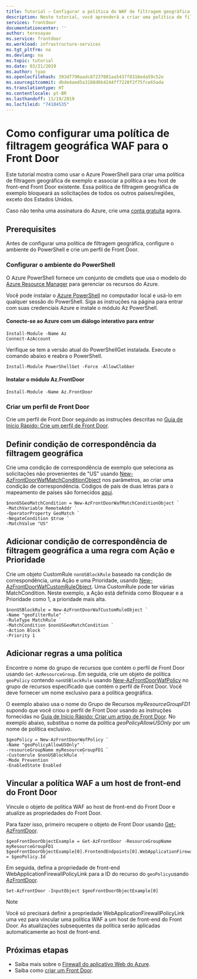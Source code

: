 ```yaml
---
title: Tutorial – Configurar a política do WAF de filtragem geográfica – Azure Front Door Service
description: Neste tutorial, você aprenderá a criar uma política de filtragem geográfica simples e associar a política ao host de front-end Front Door existente
services: frontdoor
documentationcenter: ''
author: teresayao
ms.service: frontdoor
ms.workload: infrastructure-services
ms.tgt_pltfrm: na
ms.devlang: na
ms.topic: tutorial
ms.date: 03/21/2019
ms.author: tyao
ms.openlocfilehash: 393d7790aadc87237081aa5437f8316eda59c52e
ms.sourcegitcommit: dbde4aed5a3188d6b4244ff7220f2f75fce65ada
ms.translationtype: HT
ms.contentlocale: pt-BR
ms.lasthandoff: 11/19/2019
ms.locfileid: "74184535"
---
```

# <a name="how-to-set-up-a-geo-filtering-waf-policy-for-your-front-door"></a>Como configurar uma política de filtragem geográfica WAF para o Front Door
Este tutorial mostra como usar o Azure PowerShell para criar uma política de filtragem geográfica de exemplo e associar a política a seu host de front-end Front Door existente. Essa política de filtragem geográfica de exemplo bloqueará as solicitações de todos os outros países/regiões, exceto dos Estados Unidos.

Caso não tenha uma assinatura do Azure, crie uma [conta gratuita](https://azure.microsoft.com/free/?WT.mc_id=A261C142F) agora.

## <a name="prerequisites"></a>Prerequisites
Antes de configurar uma política de filtragem geográfica, configure o ambiente do PowerShell e crie um perfil de Front Door.
### <a name="set-up-your-powershell-environment"></a>Configurar o ambiente do PowerShell
O Azure PowerShell fornece um conjunto de cmdlets que usa o modelo do [Azure Resource Manager](https://docs.microsoft.com/azure/azure-resource-manager/resource-group-overview) para gerenciar os recursos do Azure. 

Você pode instalar o [Azure PowerShell](https://docs.microsoft.com/powershell/azure/overview) no computador local e usá-lo em qualquer sessão do PowerShell. Siga as instruções na página para entrar com suas credenciais Azure e instale o módulo Az PowerShell.

#### <a name="connect-to-azure-with-an-interactive-dialog-for-sign-in"></a>Conecte-se ao Azure com um diálogo interativo para entrar
```
Install-Module -Name Az
Connect-AzAccount
```
Verifique se tem a versão atual do PowerShellGet instalada. Execute o comando abaixo e reabra o PowerShell.

```
Install-Module PowerShellGet -Force -AllowClobber
``` 
#### <a name="install-azfrontdoor-module"></a>Instalar o módulo Az.FrontDoor 

```
Install-Module -Name Az.FrontDoor
```

### <a name="create-a-front-door-profile"></a>Criar um perfil de Front Door
Crie um perfil de Front Door seguindo as instruções descritas no [Guia de Início Rápido: Crie um perfil de Front Door](quickstart-create-front-door.md).

## <a name="define-geo-filtering-match-condition"></a>Definir condição de correspondência da filtragem geográfica

Crie uma condição de correspondência de exemplo que seleciona as solicitações não provenientes de "US" usando [New-AzFrontDoorWafMatchConditionObject](/powershell/module/az.frontdoor/new-azfrontdoorwafmatchconditionobject) nos parâmetros, ao criar uma condição de correspondência. Códigos de país de duas letras para o mapeamento de países são fornecidos [aqui](front-door-geo-filtering.md).

```azurepowershell-interactive
$nonUSGeoMatchCondition = New-AzFrontDoorWafMatchConditionObject `
-MatchVariable RemoteAddr `
-OperatorProperty GeoMatch `
-NegateCondition $true `
-MatchValue "US"
```
 
## <a name="add-geo-filtering-match-condition-to-a-rule-with-action-and-priority"></a>Adicionar condição de correspondência de filtragem geográfica a uma regra com Ação e Prioridade

Crie um objeto CustomRule `nonUSBlockRule` baseado na condição de correspondência, uma Ação e uma Prioridade, usando [New-AzFrontDoorWafCustomRuleObject](/powershell/module/az.frontdoor/new-azfrontdoorwafcustomruleobject).  Uma CustomRule pode ter várias MatchCondition.  Neste exemplo, a Ação está definida como Bloquear e a Prioridade como 1, a prioridade mais alta.

```
$nonUSBlockRule = New-AzFrontDoorWafCustomRuleObject `
-Name "geoFilterRule" `
-RuleType MatchRule `
-MatchCondition $nonUSGeoMatchCondition `
-Action Block `
-Priority 1
```

## <a name="add-rules-to-a-policy"></a>Adicionar regras a uma política
Encontre o nome do grupo de recursos que contém o perfil de Front Door usando `Get-AzResourceGroup`. Em seguida, crie um objeto de política `geoPolicy` contendo `nonUSBlockRule` usando [New-AzFrontDoorWafPolicy](/powershell/module/az.frontdoor/new-azfrontdoorwafpolicy) no grupo de recursos especificado que contém o perfil de Front Door. Você deve fornecer um nome exclusivo para a política geográfica. 

O exemplo abaixo usa o nome do Grupo de Recursos *myResourceGroupFD1* supondo que você criou o perfil de Front Door usando as instruções fornecidas no [Guia de Início Rápido: Criar um artigo de Front Door](quickstart-create-front-door.md). No exemplo abaixo, substitua o nome da política *geoPolicyAllowUSOnly* por um nome de política exclusivo.

```
$geoPolicy = New-AzFrontDoorWafPolicy `
-Name "geoPolicyAllowUSOnly" `
-resourceGroupName myResourceGroupFD1 `
-Customrule $nonUSBlockRule  `
-Mode Prevention `
-EnabledState Enabled
```

## <a name="link-waf-policy-to-a-front-door-frontend-host"></a>Vincular a política WAF a um host de front-end do Front Door
Vincule o objeto de política WAF ao host de front-end do Front Door e atualize as propriedades do Front Door. 

Para fazer isso, primeiro recupere o objeto de Front Door usando [Get-AzFrontDoor](/powershell/module/az.frontdoor/get-azfrontdoor). 

```
$geoFrontDoorObjectExample = Get-AzFrontDoor -ResourceGroupName myResourceGroupFD1
$geoFrontDoorObjectExample[0].FrontendEndpoints[0].WebApplicationFirewallPolicyLink = $geoPolicy.Id
```

Em seguida, defina a propriedade de front-end WebApplicationFirewallPolicyLink para a ID do recurso do `geoPolicy`usando [AzFrontDoor](/powershell/module/az.frontdoor/set-azfrontdoor).

```
Set-AzFrontDoor -InputObject $geoFrontDoorObjectExample[0]
```

> [!NOTE] 
> Você só precisará definir a propriedade WebApplicationFirewallPolicyLink uma vez para vincular uma política WAF a um host de front-end do Front Door. As atualizações subsequentes da política serão aplicadas automaticamente ao host de front-end.

## <a name="next-steps"></a>Próximas etapas
- Saiba mais sobre o [Firewall do aplicativo Web do Azure](waf-overview.md).
- Saiba como [criar um Front Door](quickstart-create-front-door.md).
